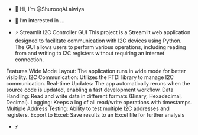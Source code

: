 - 👋 Hi, I’m @ShurooqALalwiya
- 👀 I’m interested in ...

- ⚡
Streamlit I2C Controller GUI
This project is a Streamlit web application designed to facilitate communication with I2C devices using Python. The GUI allows users to perform various operations, including reading from and writing to I2C registers without requiring an internet connection.

Features
Wide Mode Layout: The application runs in wide mode for better visibility.
I2C Communication: Utilizes the FTDI library to manage I2C communication.
Real-time Updates: The app automatically reruns when the source code is updated, enabling a fast development workflow.
Data Handling: Read and write data in different formats (Binary, Hexadecimal, Decimal).
Logging: Keeps a log of all read/write operations with timestamps.
Multiple Address Testing: Ability to test multiple I2C addresses and registers.
Export to Excel: Save results to an Excel file for further analysis
- ⚡ 


